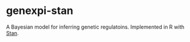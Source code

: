 # genexpi-stan
A Bayesian model for inferring genetic regulatoins. Implemented in R with [Stan](http://mc-stan.org/).

